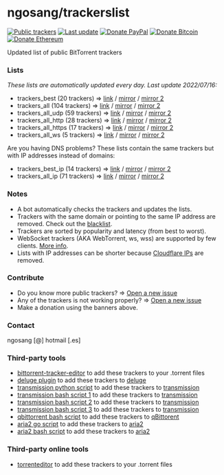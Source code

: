# ngosang/trackerslist

[![Public trackers](https://img.shields.io/badge/Public%20trackers-104-blue.svg)](#)
[![Last update](https://img.shields.io/badge/Last%20update-2022/07/16-blue.svg)](#)
[![Donate PayPal](https://img.shields.io/badge/Donate-PayPal-green.svg)](https://www.paypal.com/cgi-bin/webscr?cmd=_s-xclick&hosted_button_id=X5NJLLX5GLTV6&source=url)
[![Donate Bitcoin](https://en.cryptobadges.io/badge/micro/192VBN1a1LQ6aUqn2APmeoJyv8V3ng44Gn)](https://en.cryptobadges.io/donate/192VBN1a1LQ6aUqn2APmeoJyv8V3ng44Gn)
[![Donate Ethereum](https://en.cryptobadges.io/badge/micro/0x0D1549BbB00926BF3D92c1A8A58695e982f1BE2E)](https://en.cryptobadges.io/donate/0x0D1549BbB00926BF3D92c1A8A58695e982f1BE2E)

Updated list of public BitTorrent trackers

### Lists
*These lists are automatically updated every day. Last update 2022/07/16:*

* trackers_best (20 trackers) => [link](https://raw.githubusercontent.com/ngosang/trackerslist/master/trackers_best.txt) / [mirror](https://ngosang.github.io/trackerslist/trackers_best.txt) / [mirror 2](https://cdn.jsdelivr.net/gh/ngosang/trackerslist@master/trackers_best.txt)
* trackers_all (104 trackers) => [link](https://raw.githubusercontent.com/ngosang/trackerslist/master/trackers_all.txt) / [mirror](https://ngosang.github.io/trackerslist/trackers_all.txt) / [mirror 2](https://cdn.jsdelivr.net/gh/ngosang/trackerslist@master/trackers_all.txt)
* trackers_all_udp (59 trackers) => [link](https://raw.githubusercontent.com/ngosang/trackerslist/master/trackers_all_udp.txt) / [mirror](https://ngosang.github.io/trackerslist/trackers_all_udp.txt) / [mirror 2](https://cdn.jsdelivr.net/gh/ngosang/trackerslist@master/trackers_all_udp.txt)
* trackers_all_http (28 trackers) => [link](https://raw.githubusercontent.com/ngosang/trackerslist/master/trackers_all_http.txt) / [mirror](https://ngosang.github.io/trackerslist/trackers_all_http.txt) / [mirror 2](https://cdn.jsdelivr.net/gh/ngosang/trackerslist@master/trackers_all_http.txt)
* trackers_all_https (17 trackers) => [link](https://raw.githubusercontent.com/ngosang/trackerslist/master/trackers_all_https.txt) / [mirror](https://ngosang.github.io/trackerslist/trackers_all_https.txt) / [mirror 2](https://cdn.jsdelivr.net/gh/ngosang/trackerslist@master/trackers_all_https.txt)
* trackers_all_ws (5 trackers) => [link](https://raw.githubusercontent.com/ngosang/trackerslist/master/trackers_all_ws.txt) / [mirror](https://ngosang.github.io/trackerslist/trackers_all_ws.txt) / [mirror 2](https://cdn.jsdelivr.net/gh/ngosang/trackerslist@master/trackers_all_ws.txt)

Are you having DNS problems? These lists contain the same trackers but with IP addresses instead of domains:
* trackers_best_ip (14 trackers) => [link](https://raw.githubusercontent.com/ngosang/trackerslist/master/trackers_best_ip.txt) / [mirror](https://ngosang.github.io/trackerslist/trackers_best_ip.txt) / [mirror 2](https://cdn.jsdelivr.net/gh/ngosang/trackerslist@master/trackers_best_ip.txt)
* trackers_all_ip (71 trackers) => [link](https://raw.githubusercontent.com/ngosang/trackerslist/master/trackers_all_ip.txt) / [mirror](https://ngosang.github.io/trackerslist/trackers_all_ip.txt) / [mirror 2](https://cdn.jsdelivr.net/gh/ngosang/trackerslist@master/trackers_all_ip.txt)

### Notes
* A bot automatically checks the trackers and updates the lists.
* Trackers with the same domain or pointing to the same IP address are removed. Check out the [blacklist](blacklist.txt).
* Trackers are sorted by popularity and latency (from best to worst).
* WebSocket trackers (AKA WebTorrent, ws, wss) are supported by few clients. [More info](https://webtorrent.io).
* Lists with IP addresses can be shorter because [Cloudflare IPs](https://www.cloudflare.com/ips/) are removed.

### Contribute
* Do you know more public trackers? => [Open a new issue](https://github.com/ngosang/trackerslist/issues/new)
* Any of the trackers is not working properly? => [Open a new issue](https://github.com/ngosang/trackerslist/issues/new)
* Make a donation using the banners above.

### Contact
ngosang [@] hotmail [.es]

### Third-party tools
* [bittorrent-tracker-editor](https://github.com/GerryFerdinandus/bittorrent-tracker-editor) to add these trackers to your .torrent files
* [deluge plugin](https://github.com/stefantalpalaru/deluge-default-trackers) to add these trackers to [deluge](https://github.com/deluge-torrent/deluge)
* [transmission python script](https://github.com/blind-oracle/transmission-trackers) to add these trackers to [transmission](https://github.com/transmission/transmission)
* [transmission bash script 1](https://github.com/AndrewMarchukov/tracker-add) to add these trackers to [transmission](https://github.com/transmission/transmission)
* [transmission bash script 2](https://github.com/oilervoss/transmission) to add these trackers to [transmission](https://github.com/transmission/transmission)
* [transmission bash script 3](https://github.com/Jorman/Scripts#addtransmissiontrackerssh) to add these trackers to [transmission](https://github.com/transmission/transmission)
* [qbittorrent bash script](https://github.com/Jorman/Scripts#addqbittorrenttrackerssh) to add these trackers to [qBittorent](https://github.com/qbittorrent/qBittorrent)
* [aria2 go script](https://github.com/rocket049/aria2-trackers) to add these trackers to [aria2](https://github.com/aria2/aria2)
* [aria2 bash script](https://github.com/wuyuansushen/aria2c_TrackersList) to add these trackers to [aria2](https://github.com/aria2/aria2)

### Third-party online tools
* [torrenteditor](http://torrenteditor.com) to add these trackers to your .torrent files
